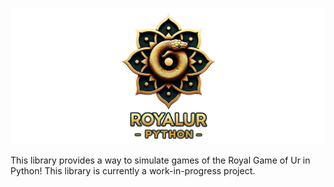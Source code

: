 ![RoyalUr-Python Logo](docs/res/banner.png)

This library provides a way to simulate games of the Royal Game of Ur in Python! This library is currently a work-in-progress project.
